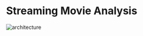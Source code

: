 # Streaming Movie Analysis

![architecture](https://github.com/user-attachments/assets/8727e421-7594-4a48-ad67-542cc2396c73)
